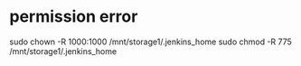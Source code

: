 # permission error
sudo chown -R 1000:1000 /mnt/storage1/.jenkins_home
sudo chmod -R 775 /mnt/storage1/.jenkins_home